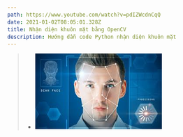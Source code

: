 ```yaml
---
path: https://www.youtube.com/watch?v=pdIZWcdnCqQ
date: 2021-01-02T08:05:01.328Z
title: Nhận diện khuôn mặt bằng OpenCV
description: Hướng dẫn code Python nhận diện khuôn mặt
---
```

> * ![Recognition](../assets/images-2-.jfif "Nhận Diện khuôn mặt")